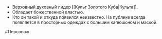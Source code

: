 - Верховный духовный лидер [[Культ Золотого Куба|Культа]].
- Обладает божественной властью. 
- Кто он такой и откуда появился неизвестно. На публике всегда появляется в просторных одеждах с большим капюшоном и маской.

#Персонаж 